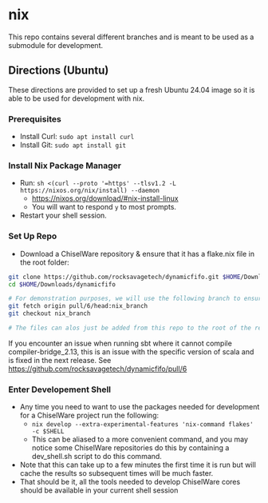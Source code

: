# nix

This repo contains several different branches and is meant to be used as a submodule for development.



## Directions (Ubuntu)

These directions are provided to set up a fresh Ubuntu 24.04 image so it is able to be used for development with nix.

### Prerequisites

- Install Curl: `sudo apt install curl`
- Install Git: `sudo apt install git`

### Install Nix Package Manager

- Run: `sh <(curl --proto '=https' --tlsv1.2 -L https://nixos.org/nix/install) --daemon`
    - https://nixos.org/download/#nix-install-linux  
    - You will want to respond `y` to most prompts.
- Restart your shell session.

### Set Up Repo

- Download a ChiselWare repository & ensure that it has a flake.nix file in the root folder:

```sh
git clone https://github.com/rocksavagetech/dynamicfifo.git $HOME/Downloads/dynamicfifo
cd $HOME/Downloads/dynamicfifo

# For demonstration purposes, we will use the following branch to ensure that it contains a flake.nix and flake.lock file
git fetch origin pull/6/head:nix_branch
git checkout nix_branch

# The files can alos just be added from this repo to the root of the repository being set up
```

If you encounter an issue when running sbt where it cannot compile compiler-bridge_2.13, this is an issue with the specific version of scala and is fixed in the next release. See https://github.com/rocksavagetech/dynamicfifo/pull/6



### Enter Developement Shell

- Any time you need to want to use the packages needed for development for a ChiselWare project run the following:
    - `nix develop --extra-experimental-features 'nix-command flakes' -c $SHELL`
    - This can be aliased to a more convenient command, and you may notice some ChiselWare repositories do this by containing a dev_shell.sh script to do this command.
- Note that this can take up to a few minutes the first time it is run but will cache the results so subsequent times will be much faster.
- That should be it, all the tools needed to develop ChiselWare cores should be available in your current shell session